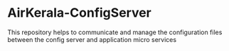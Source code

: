 # AirKerala-ConfigServer
This repository helps to communicate and manage the configuration files between the config server and application micro services    
